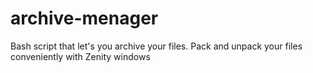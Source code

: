 # archive-menager
Bash script that let's you archive your files. Pack and unpack your files conveniently with Zenity windows
